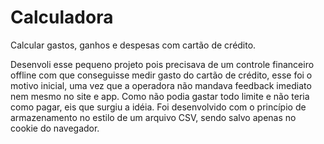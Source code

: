 # Calculadora
Calcular gastos, ganhos e despesas com cartão de crédito.

Desenvoli esse pequeno projeto pois precisava de um controle financeiro offline com que conseguisse medir gasto do cartão de crédito, esse foi o motivo inicial, uma vez que a operadora não mandava feedback imediato nem mesmo no site e app. Como não podia gastar todo limite e não teria como pagar, eis que surgiu a idéia.
Foi desenvolvido com o princípio de armazenamento no estilo de um arquivo CSV, sendo salvo apenas no cookie do navegador.
